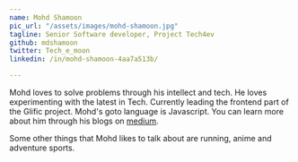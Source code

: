 ```yaml
---
name: Mohd Shamoon
pic_url: "/assets/images/mohd-shamoon.jpg"
tagline: Senior Software developer, Project Tech4ev
github: mdshamoon
twitter: Tech_e_moon
linkedin: /in/mohd-shamoon-4aa7a513b/

---
```

Mohd loves to solve problems through his intellect and tech. He loves experimenting with the latest in Tech. Currently leading the frontend part of the Glific project. Mohd's goto language is Javascript. You can learn more about him through his blogs on <a href="https://medium.com/@mohd-shamoon">medium</a>.

Some other things that Mohd likes to talk about are running, anime and adventure sports.